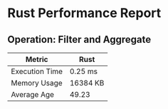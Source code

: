 # Rust Performance Report
## Operation: Filter and Aggregate
| Metric            | Rust                  |
|-------------------|-----------------------|
| Execution Time    | 0.25 ms               |
| Memory Usage      | 16384 KB                |
| Average Age       | 49.23                 |
